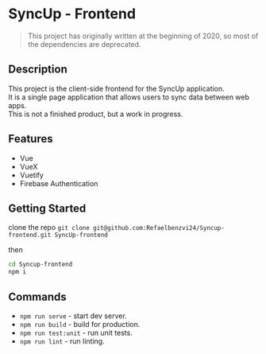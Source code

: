 # SyncUp - Frontend

> This project has originally written at the beginning of 2020, so most of the dependencies are deprecated.

## Description

This project is the client-side frontend for the SyncUp application. <br/>
It is a single page application that allows users to sync data between web apps. <br/>
This is not a finished product, but a work in progress. <br/>

## Features

- Vue
- VueX
- Vuetify
- Firebase Authentication

## Getting Started

clone the repo `git clone git@github.com:Refaelbenzvi24/Syncup-frontend.git SyncUp-frontend`

then

```bash
cd Syncup-frontend
npm i
```

## Commands

- `npm run serve` - start dev server.
- `npm run build` - build for production.
- `npm run test:unit` - run unit tests.
- `npm run lint` - run linting.
